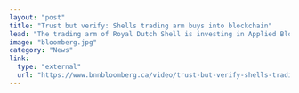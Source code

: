 ```yaml
---
layout: "post"
title: "Trust but verify: Shells trading arm buys into blockchain"
lead: "The trading arm of Royal Dutch Shell is investing in Applied Blockchain, a U.K.-based firm that develops blockchain applications, with a focus on distributed ledger technology and smart contracts."
image: "bloomberg.jpg"
category: "News"
link:
  type: "external"
  url: "https://www.bnnbloomberg.ca/video/trust-but-verify-shells-trading-arm-buys-into-blockchain~1312110"
---
```

